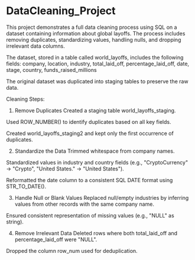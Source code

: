 # DataCleaning_Project

This project demonstrates a full data cleaning process using SQL on a dataset containing information about global layoffs. The process includes removing duplicates, standardizing values, handling nulls, and dropping irrelevant data columns.

The dataset, stored in a table called world_layoffs, includes the following fields:
company,
location,
industry,
total_laid_off,
percentage_laid_off,
date,
stage,
country,
funds_raised_millions

The original dataset was duplicated into staging tables to preserve the raw data.

Cleaning Steps:
1. Remove Duplicates
Created a staging table world_layoffs_staging.

Used ROW_NUMBER() to identify duplicates based on all key fields.

Created world_layoffs_staging2 and kept only the first occurrence of duplicates.

2. Standardize the Data
Trimmed whitespace from company names.

Standardized values in industry and country fields (e.g., "CryptoCurrency" → "Crypto", "United States." → "United States").

Reformatted the date column to a consistent SQL DATE format using STR_TO_DATE().

3. Handle Null or Blank Values
Replaced null/empty industries by inferring values from other records with the same company name.

Ensured consistent representation of missing values (e.g., "NULL" as string).

4. Remove Irrelevant Data
Deleted rows where both total_laid_off and percentage_laid_off were "NULL".

Dropped the column row_num used for deduplication.
